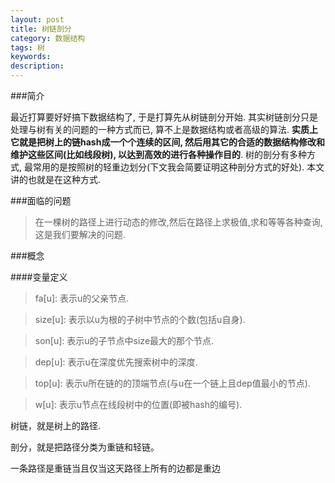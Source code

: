 ```yaml
---
layout: post
title: 树链剖分
category: 数据结构
tags: 树
keywords: 
description: 
---
```


###简介



最近打算要好好搞下数据结构了, 于是打算先从树链剖分开始. 其实树链剖分只是处理与树有关的问题的一种方式而已, 算不上是数据结构或者高级的算法. **实质上它就是把树上的链hash成一个个连续的区间, 然后用其它的合适的数据结构修改和维护这些区间(比如线段树), 以达到高效的进行各种操作目的**. 树的剖分有多种方式, 最常用的是按照树的轻重边划分(下文我会简要证明这种剖分方式的好处). 本文讲的也就是在这种方式.

###面临的问题



>在一棵树的路径上进行动态的修改,然后在路径上求极值,求和等等各种查询, 这是我们要解决的问题.



###概念



####变量定义


>fa[u]: 表示u的父亲节点.

>size[u]: 表示以u为根的子树中节点的个数(包括u自身).

>son[u]: 表示u的子节点中size最大的那个节点.

>dep[u]: 表示u在深度优先搜索树中的深度.

>top[u]: 表示u所在链的的顶端节点(与u在一个链上且dep值最小的节点). 

>w[u]: 表示u节点在线段树中的位置(即被hash的编号).

树链，就是树上的路径. 

剖分，就是把路径分类为重链和轻链。

一条路径是重链当且仅当这天路径上所有的边都是重边
